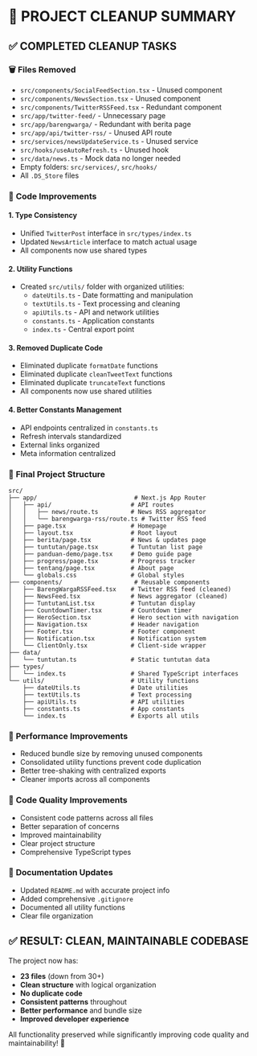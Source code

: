 # 🧹 PROJECT CLEANUP SUMMARY

## ✅ **COMPLETED CLEANUP TASKS**

### 🗑️ **Files Removed**
- `src/components/SocialFeedSection.tsx` - Unused component
- `src/components/NewsSection.tsx` - Unused component  
- `src/components/TwitterRSSFeed.tsx` - Redundant component
- `src/app/twitter-feed/` - Unnecessary page
- `src/app/barengwarga/` - Redundant with berita page
- `src/app/api/twitter-rss/` - Unused API route
- `src/services/newsUpdateService.ts` - Unused service
- `src/hooks/useAutoRefresh.ts` - Unused hook
- `src/data/news.ts` - Mock data no longer needed
- Empty folders: `src/services/`, `src/hooks/`
- All `.DS_Store` files

### 🔧 **Code Improvements**

#### **1. Type Consistency**
- Unified `TwitterPost` interface in `src/types/index.ts`
- Updated `NewsArticle` interface to match actual usage
- All components now use shared types

#### **2. Utility Functions**
- Created `src/utils/` folder with organized utilities:
  - `dateUtils.ts` - Date formatting and manipulation
  - `textUtils.ts` - Text processing and cleaning
  - `apiUtils.ts` - API and network utilities
  - `constants.ts` - Application constants
  - `index.ts` - Central export point

#### **3. Removed Duplicate Code**
- Eliminated duplicate `formatDate` functions
- Eliminated duplicate `cleanTweetText` functions
- Eliminated duplicate `truncateText` functions
- All components now use shared utilities

#### **4. Better Constants Management**
- API endpoints centralized in `constants.ts`
- Refresh intervals standardized
- External links organized
- Meta information centralized

### 📁 **Final Project Structure**

```
src/
├── app/                           # Next.js App Router
│   ├── api/                      # API routes
│   │   ├── news/route.ts         # News RSS aggregator
│   │   └── barengwarga-rss/route.ts # Twitter RSS feed
│   ├── page.tsx                  # Homepage
│   ├── layout.tsx                # Root layout
│   ├── berita/page.tsx           # News & updates page
│   ├── tuntutan/page.tsx         # Tuntutan list page
│   ├── panduan-demo/page.tsx     # Demo guide page
│   ├── progress/page.tsx         # Progress tracker
│   ├── tentang/page.tsx          # About page
│   └── globals.css               # Global styles
├── components/                    # Reusable components
│   ├── BarengWargaRSSFeed.tsx    # Twitter RSS feed (cleaned)
│   ├── NewsFeed.tsx              # News aggregator (cleaned)
│   ├── TuntutanList.tsx          # Tuntutan display
│   ├── CountdownTimer.tsx        # Countdown timer
│   ├── HeroSection.tsx           # Hero section with navigation
│   ├── Navigation.tsx            # Header navigation
│   ├── Footer.tsx                # Footer component
│   ├── Notification.tsx          # Notification system
│   └── ClientOnly.tsx            # Client-side wrapper
├── data/
│   └── tuntutan.ts               # Static tuntutan data
├── types/
│   └── index.ts                  # Shared TypeScript interfaces
└── utils/                        # Utility functions
    ├── dateUtils.ts              # Date utilities
    ├── textUtils.ts              # Text processing
    ├── apiUtils.ts               # API utilities
    ├── constants.ts              # App constants
    └── index.ts                  # Exports all utils
```

### 🚀 **Performance Improvements**
- Reduced bundle size by removing unused components
- Consolidated utility functions prevent code duplication
- Better tree-shaking with centralized exports
- Cleaner imports across all components

### 🧼 **Code Quality Improvements**
- Consistent code patterns across all files
- Better separation of concerns
- Improved maintainability
- Clear project structure
- Comprehensive TypeScript types

### 📝 **Documentation Updates**
- Updated `README.md` with accurate project info
- Added comprehensive `.gitignore`
- Documented all utility functions
- Clear file organization

## ✅ **RESULT: CLEAN, MAINTAINABLE CODEBASE**

The project now has:
- **23 files** (down from 30+)
- **Clean structure** with logical organization
- **No duplicate code**
- **Consistent patterns** throughout
- **Better performance** and bundle size
- **Improved developer experience**

All functionality preserved while significantly improving code quality and maintainability! 🎉
